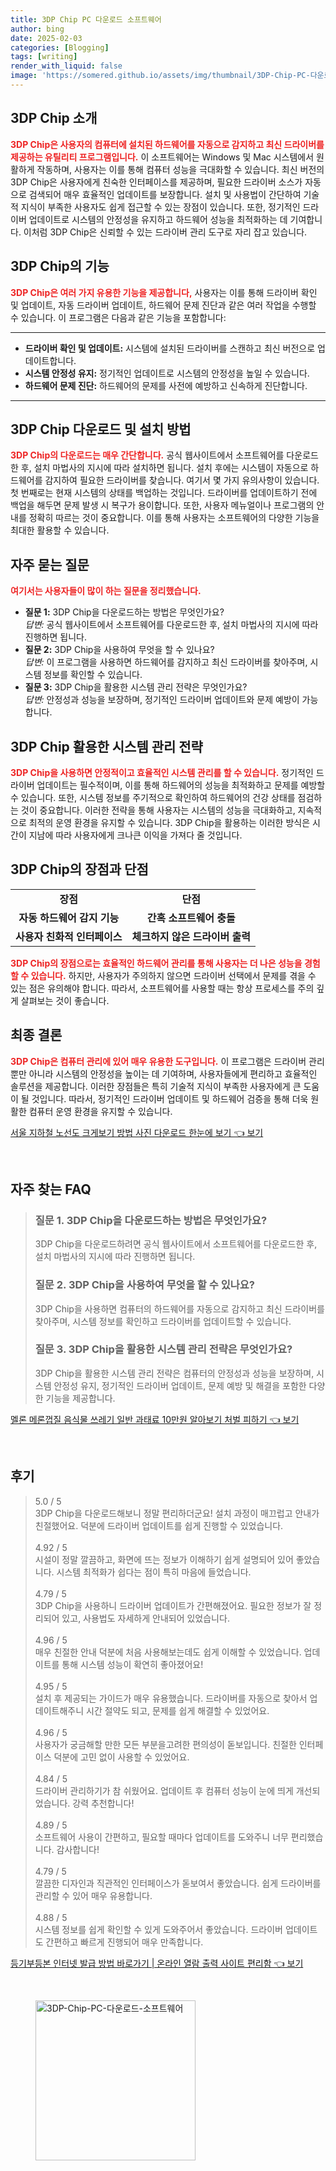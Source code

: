 ```yaml
---
title: 3DP Chip PC 다운로드 소프트웨어
author: bing
date: 2025-02-03
categories: [Blogging]
tags: [writing]
render_with_liquid: false
image: 'https://somered.github.io/assets/img/thumbnail/3DP-Chip-PC-다운로드-소프트웨어.webp'
---
```



<h2 id='3DP_Chip_소개'>3DP Chip 소개</h2>

<p><b><span style="color: #ee2323;">3DP Chip은 사용자의 컴퓨터에 설치된 하드웨어를 자동으로 감지하고 최신 드라이버를 제공하는 유틸리티 프로그램입니다.</span></b> 이 소프트웨어는 Windows 및 Mac 시스템에서 원활하게 작동하며, 사용자는 이를 통해 컴퓨터 성능을 극대화할 수 있습니다. 최신 버전의 3DP Chip은 사용자에게 친숙한 인터페이스를 제공하며, 필요한 드라이버 소스가 자동으로 검색되어 매우 효율적인 업데이트를 보장합니다. 설치 및 사용법이 간단하여 기술적 지식이 부족한 사용자도 쉽게 접근할 수 있는 장점이 있습니다. 또한, 정기적인 드라이버 업데이트로 시스템의 안정성을 유지하고 하드웨어 성능을 최적화하는 데 기여합니다. 이처럼 3DP Chip은 신뢰할 수 있는 드라이버 관리 도구로 자리 잡고 있습니다.</p>

<h2 id='3DP_Chip_기능'>3DP Chip의 기능</h2>

<p><b><span style="color: #ee2323;">3DP Chip은 여러 가지 유용한 기능을 제공합니다,</span></b> 사용자는 이를 통해 드라이버 확인 및 업데이트, 자동 드라이버 업데이트, 하드웨어 문제 진단과 같은 여러 작업을 수행할 수 있습니다. 이 프로그램은 다음과 같은 기능을 포함합니다:</p>

<hr />

<ul>
    <li><b>드라이버 확인 및 업데이트:</b> 시스템에 설치된 드라이버를 스캔하고 최신 버전으로 업데이트합니다.</li>
    <li><b>시스템 안정성 유지:</b> 정기적인 업데이트로 시스템의 안정성을 높일 수 있습니다.</li>
    <li><b>하드웨어 문제 진단:</b> 하드웨어의 문제를 사전에 예방하고 신속하게 진단합니다.</li>
</ul>

<hr />

<h2 id='3DP_Chip_다운로드'>3DP Chip 다운로드 및 설치 방법</h2>

<p><b><span style="color: #ee2323;">3DP Chip의 다운로드는 매우 간단합니다.</span></b> 공식 웹사이트에서 소프트웨어를 다운로드한 후, 설치 마법사의 지시에 따라 설치하면 됩니다. 설치 후에는 시스템이 자동으로 하드웨어를 감지하여 필요한 드라이버를 찾습니다. 여기서 몇 가지 유의사항이 있습니다. 첫 번째로는 현재 시스템의 상태를 백업하는 것입니다. 드라이버를 업데이트하기 전에 백업을 해두면 문제 발생 시 복구가 용이합니다. 또한, 사용자 메뉴얼이나 프로그램의 안내를 정확히 따르는 것이 중요합니다. 이를 통해 사용자는 소프트웨어의 다양한 기능을 최대한 활용할 수 있습니다.</p>

<h2 id='자주_묻는_질문'>자주 묻는 질문</h2>

<p><b><span style="color: #ee2323;">여기서는 사용자들이 많이 하는 질문을 정리했습니다.</span></b></p>

<ul>
    <li><b>질문 1:</b> 3DP Chip을 다운로드하는 방법은 무엇인가요?<br><i>답변:</i> 공식 웹사이트에서 소프트웨어를 다운로드한 후, 설치 마법사의 지시에 따라 진행하면 됩니다.</li>
    <li><b>질문 2:</b> 3DP Chip을 사용하여 무엇을 할 수 있나요?<br><i>답변:</i> 이 프로그램을 사용하면 하드웨어를 감지하고 최신 드라이버를 찾아주며, 시스템 정보를 확인할 수 있습니다.</li>
    <li><b>질문 3:</b> 3DP Chip을 활용한 시스템 관리 전략은 무엇인가요?<br><i>답변:</i> 안정성과 성능을 보장하며, 정기적인 드라이버 업데이트와 문제 예방이 가능합니다.</li>
</ul>

<h2 id='3DP_Chip_삼산_전략'>3DP Chip 활용한 시스템 관리 전략</h2>

<p><b><span style="color: #ee2323;">3DP Chip을 사용하면 안정적이고 효율적인 시스템 관리를 할 수 있습니다.</span></b> 정기적인 드라이버 업데이트는 필수적이며, 이를 통해 하드웨어의 성능을 최적화하고 문제를 예방할 수 있습니다. 또한, 시스템 정보를 주기적으로 확인하여 하드웨어의 건강 상태를 점검하는 것이 중요합니다. 이러한 전략을 통해 사용자는 시스템의 성능을 극대화하고, 지속적으로 최적의 운영 환경을 유지할 수 있습니다. 3DP Chip을 활용하는 이러한 방식은 시간이 지남에 따라 사용자에게 크나큰 이익을 가져다 줄 것입니다.</p>

<h2 id='3DP_Chip_장점_및_단점'>3DP Chip의 장점과 단점</h2>

<table>
    <tr>
        <td style="text-align: center; height: 17px;"><b>장점</b></td>
        <td style="text-align: center; height: 17px;"><b>단점</b></td>
    </tr>
    <tr>
        <td style="text-align: center; height: 17px;"><b>자동 하드웨어 감지 기능</b></td>
        <td style="text-align: center; height: 17px;"><b>간혹 소프트웨어 충돌</b></td>
    </tr>
    <tr>
        <td style="text-align: center; height: 17px;"><b>사용자 친화적 인터페이스</b></td>
        <td style="text-align: center; height: 17px;"><b>체크하지 않은 드라이버 출력</b></td>
    </tr>
</table>

<p><b><span style="color: #ee2323;">3DP Chip의 장점으로는 효율적인 하드웨어 관리를 통해 사용자는 더 나은 성능을 경험할 수 있습니다.</span></b> 하지만, 사용자가 주의하지 않으면 드라이버 선택에서 문제를 겪을 수 있는 점은 유의해야 합니다. 따라서, 소프트웨어를 사용할 때는 항상 프로세스를 주의 깊게 살펴보는 것이 좋습니다.</p>

<h2 id='최종_결론'>최종 결론</h2>

<p><b><span style="color: #ee2323;">3DP Chip은 컴퓨터 관리에 있어 매우 유용한 도구입니다.</span></b> 이 프로그램은 드라이버 관리뿐만 아니라 시스템의 안정성을 높이는 데 기여하며, 사용자들에게 편리하고 효율적인 솔루션을 제공합니다. 이러한 장점들은 특히 기술적 지식이 부족한 사용자에게 큰 도움이 될 것입니다. 따라서, 정기적인 드라이버 업데이트 및 하드웨어 검증을 통해 더욱 원활한 컴퓨터 운영 환경을 유지할 수 있습니다.</p>


<p><a class="click-button" title="서울 지하철 노선도 크게보기 방법 사진 다운로드 한눈에 보기" href="https://somered.github.io/posts/%EC%84%9C%EC%9A%B8-%EC%A7%80%ED%95%98%EC%B2%A0-%EB%85%B8%EC%84%A0%EB%8F%84-%ED%81%AC%EA%B2%8C%EB%B3%B4%EA%B8%B0-%EB%B0%A9%EB%B2%95-%EC%82%AC%EC%A7%84-%EB%8B%A4%EC%9A%B4%EB%A1%9C%EB%93%9C-%ED%95%9C%EB%88%88%EC%97%90-%EB%B3%B4%EA%B8%B0/" rel="dofollow">서울 지하철 노선도 크게보기 방법 사진 다운로드 한눈에 보기 👈 보기</a></p><br>
<h2 id='자주_찾는_FAQ'>자주 찾는 FAQ</h2>
<div itemscope="" itemtype="https://schema.org/FAQPage"> 
<blockquote> 
<div itemscope="" itemprop="mainEntity" itemtype="https://schema.org/Question"> 
<h3 itemprop="name">질문 1. 3DP Chip을 다운로드하는 방법은 무엇인가요?</h3> 
<div itemscope="" itemprop="acceptedAnswer" itemtype="https://schema.org/Answer"> 
<span itemprop="text"> 
<p>3DP Chip을 다운로드하려면 공식 웹사이트에서 소프트웨어를 다운로드한 후, 설치 마법사의 지시에 따라 진행하면 됩니다.</p> 
</span> 
</div> 
</div> 
<div itemscope="" itemprop="mainEntity" itemtype="https://schema.org/Question"> 
<h3 itemprop="name">질문 2. 3DP Chip을 사용하여 무엇을 할 수 있나요?</h3> 
<div itemscope="" itemprop="acceptedAnswer" itemtype="https://schema.org/Answer"> 
<span itemprop="text"> 
<p>3DP Chip을 사용하면 컴퓨터의 하드웨어를 자동으로 감지하고 최신 드라이버를 찾아주며, 시스템 정보를 확인하고 드라이버를 업데이트할 수 있습니다.</p> 
</span> 
</div> 
</div> 
<div itemscope="" itemprop="mainEntity" itemtype="https://schema.org/Question"> 
<h3 itemprop="name">질문 3. 3DP Chip을 활용한 시스템 관리 전략은 무엇인가요?</h3> 
<div itemscope="" itemprop="acceptedAnswer" itemtype="https://schema.org/Answer"> 
<span itemprop="text"> 
<p>3DP Chip을 활용한 시스템 관리 전략은 컴퓨터의 안정성과 성능을 보장하며, 시스템 안정성 유지, 정기적인 드라이버 업데이트, 문제 예방 및 해결을 포함한 다양한 기능을 제공합니다.</p> 
</span> 
</div> 
</div> 
</blockquote> 
</div>
<p><a class="click-button" title="멜론 메론껍질 음식물 쓰레기 일반 과태료 10만원 알아보기 처벌 피하기" href="https://somered.github.io/posts/%EB%A9%9C%EB%A1%A0-%EB%A9%94%EB%A1%A0%EA%BB%8D%EC%A7%88-%EC%9D%8C%EC%8B%9D%EB%AC%BC-%EC%93%B0%EB%A0%88%EA%B8%B0-%EC%9D%BC%EB%B0%98-%EA%B3%BC%ED%83%9C%EB%A3%8C-10%EB%A7%8C%EC%9B%90-%EC%95%8C%EC%95%84%EB%B3%B4%EA%B8%B0-%EC%B2%98%EB%B2%8C-%ED%94%BC%ED%95%98%EA%B8%B0/" rel="dofollow">멜론 메론껍질 음식물 쓰레기 일반 과태료 10만원 알아보기 처벌 피하기 👈 보기</a></p><br>
<h2 id='후기'>후기</h2>
<div itemscope itemtype="https://schema.org/Product">
  <blockquote>
  <div itemprop="review" itemscope itemtype="https://schema.org/Review">
      <div itemprop="reviewRating" itemscope itemtype="https://schema.org/Rating"> <span itemprop="ratingValue">5.0</span> / <span itemprop="bestRating">5</span> </div>
      <span itemprop="reviewBody">3DP Chip을 다운로드해보니 정말 편리하더군요! 설치 과정이 매끄럽고 안내가 친절했어요. 덕분에 드라이버 업데이트를 쉽게 진행할 수 있었습니다.</span>
  </div>
  <br>
  <div itemprop="review" itemscope itemtype="https://schema.org/Review">
      <div itemprop="reviewRating" itemscope itemtype="https://schema.org/Rating"> <span itemprop="ratingValue">4.92</span> / <span itemprop="bestRating">5</span> </div>
      <span itemprop="reviewBody">시설이 정말 깔끔하고, 화면에 뜨는 정보가 이해하기 쉽게 설명되어 있어 좋았습니다. 시스템 최적화가 쉽다는 점이 특히 마음에 들었습니다.</span>
  </div>
  <br>
  <div itemprop="review" itemscope itemtype="https://schema.org/Review">
      <div itemprop="reviewRating" itemscope itemtype="https://schema.org/Rating"> <span itemprop="ratingValue">4.79</span> / <span itemprop="bestRating">5</span> </div>
      <span itemprop="reviewBody">3DP Chip을 사용하니 드라이버 업데이트가 간편해졌어요. 필요한 정보가 잘 정리되어 있고, 사용법도 자세하게 안내되어 있었습니다.</span>
  </div>
  <br>
  <div itemprop="review" itemscope itemtype="https://schema.org/Review">
      <div itemprop="reviewRating" itemscope itemtype="https://schema.org/Rating"> <span itemprop="ratingValue">4.96</span> / <span itemprop="bestRating">5</span> </div>
      <span itemprop="reviewBody">매우 친절한 안내 덕분에 처음 사용해보는데도 쉽게 이해할 수 있었습니다. 업데이트를 통해 시스템 성능이 확연히 좋아졌어요!</span>
  </div>
  <br>
  <div itemprop="review" itemscope itemtype="https://schema.org/Review">
      <div itemprop="reviewRating" itemscope itemtype="https://schema.org/Rating"> <span itemprop="ratingValue">4.95</span> / <span itemprop="bestRating">5</span> </div>
      <span itemprop="reviewBody">설치 후 제공되는 가이드가 매우 유용했습니다. 드라이버를 자동으로 찾아서 업데이트해주니 시간 절약도 되고, 문제를 쉽게 해결할 수 있었어요.</span>
  </div>
  <br>
  <div itemprop="review" itemscope itemtype="https://schema.org/Review">
      <div itemprop="reviewRating" itemscope itemtype="https://schema.org/Rating"> <span itemprop="ratingValue">4.96</span> / <span itemprop="bestRating">5</span> </div>
      <span itemprop="reviewBody">사용자가 궁금해할 만한 모든 부분을고려한 편의성이 돋보입니다. 친절한 인터페이스 덕분에 고민 없이 사용할 수 있었어요.</span>
  </div>
  <br>
  <div itemprop="review" itemscope itemtype="https://schema.org/Review">
      <div itemprop="reviewRating" itemscope itemtype="https://schema.org/Rating"> <span itemprop="ratingValue">4.84</span> / <span itemprop="bestRating">5</span> </div>
      <span itemprop="reviewBody">드라이버 관리하기가 참 쉬웠어요. 업데이트 후 컴퓨터 성능이 눈에 띄게 개선되었습니다. 강력 추천합니다!</span>
  </div>
  <br>
  <div itemprop="review" itemscope itemtype="https://schema.org/Review">
      <div itemprop="reviewRating" itemscope itemtype="https://schema.org/Rating"> <span itemprop="ratingValue">4.89</span> / <span itemprop="bestRating">5</span> </div>
      <span itemprop="reviewBody">소프트웨어 사용이 간편하고, 필요할 때마다 업데이트를 도와주니 너무 편리했습니다. 감사합니다!</span>
  </div>
  <br>
  <div itemprop="review" itemscope itemtype="https://schema.org/Review">
      <div itemprop="reviewRating" itemscope itemtype="https://schema.org/Rating"> <span itemprop="ratingValue">4.79</span> / <span itemprop="bestRating">5</span> </div>
      <span itemprop="reviewBody">깔끔한 디자인과 직관적인 인터페이스가 돋보여서 좋았습니다. 쉽게 드라이버를 관리할 수 있어 매우 유용합니다.</span>
  </div>
  <br>
  <div itemprop="review" itemscope itemtype="https://schema.org/Review">
      <div itemprop="reviewRating" itemscope itemtype="https://schema.org/Rating"> <span itemprop="ratingValue">4.88</span> / <span itemprop="bestRating">5</span> </div>
      <span itemprop="reviewBody">시스템 정보를 쉽게 확인할 수 있게 도와주어서 좋았습니다. 드라이버 업데이트도 간편하고 빠르게 진행되어 매우 만족합니다.</span>
  </div>
  </blockquote>
</div>
<p><a class="click-button" title="등기부등본 인터넷 발급 방법 바로가기 | 온라인 열람 출력 사이트 편리함" href="https://somered.github.io/posts/%EB%93%B1%EA%B8%B0%EB%B6%80%EB%93%B1%EB%B3%B8-%EC%9D%B8%ED%84%B0%EB%84%B7-%EB%B0%9C%EA%B8%89-%EB%B0%A9%EB%B2%95-%EB%B0%94%EB%A1%9C%EA%B0%80%EA%B8%B0-%EC%98%A8%EB%9D%BC%EC%9D%B8-%EC%97%B4%EB%9E%8C-%EC%B6%9C%EB%A0%A5-%EC%82%AC%EC%9D%B4%ED%8A%B8-%ED%8E%B8%EB%A6%AC%ED%95%A8/" rel="dofollow">등기부등본 인터넷 발급 방법 바로가기 | 온라인 열람 출력 사이트 편리함 👈 보기</a></p><br>
<figure class="image"><img src="https://somered.github.io/assets/img/thumbnail/3DP-Chip-PC-다운로드-소프트웨어.webp" alt="3DP-Chip-PC-다운로드-소프트웨어" width="256" height="256"></figure>